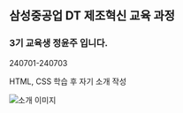 ## 삼성중공업 DT 제조혁신 교육 과정
### 3기 교육생 정윤주 입니다.
240701-240703

HTML, CSS 학습 후 자기 소개 작성

![소개 이미지](https://github.com/yuunju/samsung_DT_html/blob/main/rabbit.jfif)